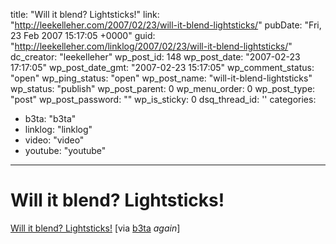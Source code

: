 title: "Will it blend? Lightsticks!"
link: "http://leekelleher.com/2007/02/23/will-it-blend-lightsticks/"
pubDate: "Fri, 23 Feb 2007 15:17:05 +0000"
guid: "http://leekelleher.com/linklog/2007/02/23/will-it-blend-lightsticks/"
dc_creator: "leekelleher"
wp_post_id: 148
wp_post_date: "2007-02-23 17:17:05"
wp_post_date_gmt: "2007-02-23 15:17:05"
wp_comment_status: "open"
wp_ping_status: "open"
wp_post_name: "will-it-blend-lightsticks"
wp_status: "publish"
wp_post_parent: 0
wp_menu_order: 0
wp_post_type: "post"
wp_post_password: ""
wp_is_sticky: 0
dsq_thread_id: ''
categories:
  - b3ta: "b3ta"
  - linklog: "linklog"
  - video: "video"
  - youtube: "youtube"

---

# Will it blend? Lightsticks!

<a href="http://www.b3ta.com/links/Will_it_blend_Lightsticks">Will it blend? Lightsticks!</a> [via <a href="http://www.b3ta.com/newsletter/issue265/">b3ta</a> <em>again</em>]